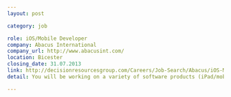 ```yaml
---
layout: post

category: job

role: iOS/Mobile Developer
company: Abacus International
company_url: http://www.abacusint.com/
location: Bicester
closing_date: 31.07.2013
link: http://decisionresourcesgroup.com/Careers/Job-Search/Abacus/iOS-Mobile-Developer
detail: You will be working on a variety of software products (iPad/mobile/web-apps) within an IT development team, dealing with business to business iOS enterprise applications on a daily basis for some of the biggest companies within the pharmaceutical industry.

---
```

